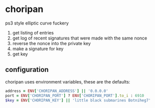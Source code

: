 # choripan

ps3 style elliptic curve fuckery

1. get listing of entries
2. get log of recent signatures that were made with the same nonce
3. reverse the nonce into the private key
4. make a signature for key
5. get key

## configuration

choripan uses environment variables, these are the defaults:

```ruby
address = ENV['CHORIPAN_ADDRESS'] || '0.0.0.0'
port = ENV['CHORIPAN_PORT'] ? ENV['CHORIPAN_PORT'].to_i : 6910
$key = ENV['CHORIPAN_KEY'] || 'little black submarines Botniheg7'
```
